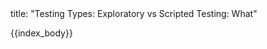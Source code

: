 <frontmatter>
title: "Testing Types: Exploratory vs Scripted Testing: What"
</frontmatter>

{{index_body}}
